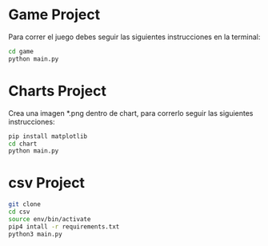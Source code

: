 # Game Project

Para correr el juego debes seguir las siguientes instrucciones en la terminal:

```sh
cd game
python main.py
```


# Charts Project

Crea una imagen *.png dentro de chart, para correrlo seguir las siguientes instrucciones:

```sh
pip install matplotlib
cd chart
python main.py
```

# csv Project

```sh
git clone
cd csv
source env/bin/activate
pip4 intall -r requirements.txt
python3 main.py
```
